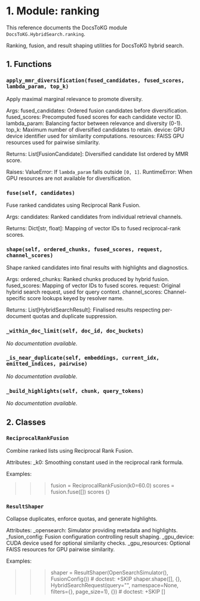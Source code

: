 # 1. Module: ranking

This reference documents the DocsToKG module ``DocsToKG.HybridSearch.ranking``.

Ranking, fusion, and result shaping utilities for DocsToKG hybrid search.

## 1. Functions

### `apply_mmr_diversification(fused_candidates, fused_scores, lambda_param, top_k)`

Apply maximal marginal relevance to promote diversity.

Args:
fused_candidates: Ordered fusion candidates before diversification.
fused_scores: Precomputed fused scores for each candidate vector ID.
lambda_param: Balancing factor between relevance and diversity (0-1).
top_k: Maximum number of diversified candidates to retain.
device: GPU device identifier used for similarity computations.
resources: FAISS GPU resources used for pairwise similarity.

Returns:
List[FusionCandidate]: Diversified candidate list ordered by MMR score.

Raises:
ValueError: If ``lambda_param`` falls outside ``[0, 1]``.
RuntimeError: When GPU resources are not available for diversification.

### `fuse(self, candidates)`

Fuse ranked candidates using Reciprocal Rank Fusion.

Args:
candidates: Ranked candidates from individual retrieval channels.

Returns:
Dict[str, float]: Mapping of vector IDs to fused reciprocal-rank scores.

### `shape(self, ordered_chunks, fused_scores, request, channel_scores)`

Shape ranked candidates into final results with highlights and diagnostics.

Args:
ordered_chunks: Ranked chunks produced by hybrid fusion.
fused_scores: Mapping of vector IDs to fused scores.
request: Original hybrid search request, used for query context.
channel_scores: Channel-specific score lookups keyed by resolver name.

Returns:
List[HybridSearchResult]: Finalised results respecting per-document quotas
and duplicate suppression.

### `_within_doc_limit(self, doc_id, doc_buckets)`

*No documentation available.*

### `_is_near_duplicate(self, embeddings, current_idx, emitted_indices, pairwise)`

*No documentation available.*

### `_build_highlights(self, chunk, query_tokens)`

*No documentation available.*

## 2. Classes

### `ReciprocalRankFusion`

Combine ranked lists using Reciprocal Rank Fusion.

Attributes:
_k0: Smoothing constant used in the reciprocal rank formula.

Examples:
>>> fusion = ReciprocalRankFusion(k0=60.0)
>>> scores = fusion.fuse([])
>>> scores
{}

### `ResultShaper`

Collapse duplicates, enforce quotas, and generate highlights.

Attributes:
_opensearch: Simulator providing metadata and highlights.
_fusion_config: Fusion configuration controlling result shaping.
_gpu_device: CUDA device used for optional similarity checks.
_gpu_resources: Optional FAISS resources for GPU pairwise similarity.

Examples:
>>> shaper = ResultShaper(OpenSearchSimulator(), FusionConfig())  # doctest: +SKIP
>>> shaper.shape([], {}, HybridSearchRequest(query="", namespace=None, filters={}, page_size=1), {})  # doctest: +SKIP
[]
